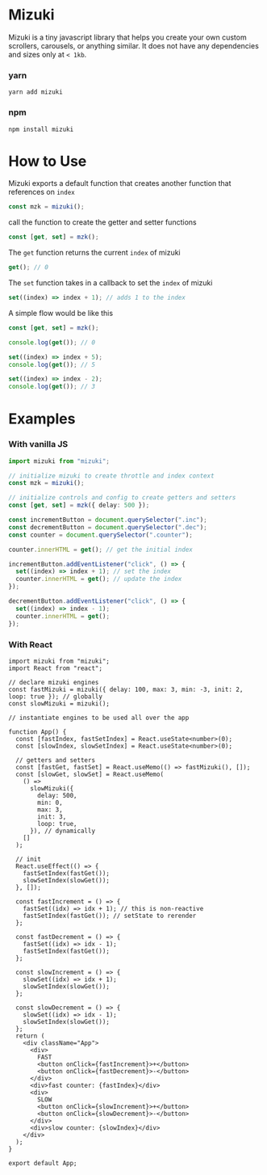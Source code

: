 # Mizuki

Mizuki is a tiny javascript library that helps you create your own custom scrollers, carousels, or anything similar. It does not have any dependencies and sizes only at `< 1kb`.

### yarn

```
yarn add mizuki
```

### npm

```
npm install mizuki
```

# How to Use

Mizuki exports a default function that creates another function that references on `index`

```ts
const mzk = mizuki();
```

call the function to create the getter and setter functions

```ts
const [get, set] = mzk();
```

The `get` function returns the current `index` of mizuki

```ts
get(); // 0
```

The `set` function takes in a callback to set the `index` of mizuki

```ts
set((index) => index + 1); // adds 1 to the index
```

A simple flow would be like this

```ts
const [get, set] = mzk();

console.log(get()); // 0

set((index) => index + 5);
console.log(get()); // 5

set((index) => index - 2);
console.log(get()); // 3
```

# Examples

### With vanilla JS

```ts
import mizuki from "mizuki";

// initialize mizuki to create throttle and index context
const mzk = mizuki();

// initialize controls and config to create getters and setters
const [get, set] = mzk({ delay: 500 });

const incrementButton = document.querySelector(".inc");
const decrementButton = document.querySelector(".dec");
const counter = document.querySelector(".counter");

counter.innerHTML = get(); // get the initial index

incrementButton.addEventListener("click", () => {
  set((index) => index + 1); // set the index
  counter.innerHTML = get(); // update the index
});

decrementButton.addEventListener("click", () => {
  set((index) => index - 1);
  counter.innerHTML = get();
});
```

### With React

```tsx
import mizuki from "mizuki";
import React from "react";

// declare mizuki engines
const fastMizuki = mizuki({ delay: 100, max: 3, min: -3, init: 2, loop: true }); // globally
const slowMizuki = mizuki();

// instantiate engines to be used all over the app

function App() {
  const [fastIndex, fastSetIndex] = React.useState<number>(0);
  const [slowIndex, slowSetIndex] = React.useState<number>(0);

  // getters and setters
  const [fastGet, fastSet] = React.useMemo(() => fastMizuki(), []);
  const [slowGet, slowSet] = React.useMemo(
    () =>
      slowMizuki({
        delay: 500,
        min: 0,
        max: 3,
        init: 3,
        loop: true,
      }), // dynamically
    []
  );

  // init
  React.useEffect(() => {
    fastSetIndex(fastGet());
    slowSetIndex(slowGet());
  }, []);

  const fastIncrement = () => {
    fastSet((idx) => idx + 1); // this is non-reactive
    fastSetIndex(fastGet()); // setState to rerender
  };

  const fastDecrement = () => {
    fastSet((idx) => idx - 1);
    fastSetIndex(fastGet());
  };

  const slowIncrement = () => {
    slowSet((idx) => idx + 1);
    slowSetIndex(slowGet());
  };

  const slowDecrement = () => {
    slowSet((idx) => idx - 1);
    slowSetIndex(slowGet());
  };
  return (
    <div className="App">
      <div>
        FAST
        <button onClick={fastIncrement}>+</button>
        <button onClick={fastDecrement}>-</button>
      </div>
      <div>fast counter: {fastIndex}</div>
      <div>
        SLOW
        <button onClick={slowIncrement}>+</button>
        <button onClick={slowDecrement}>-</button>
      </div>
      <div>slow counter: {slowIndex}</div>
    </div>
  );
}

export default App;
```
